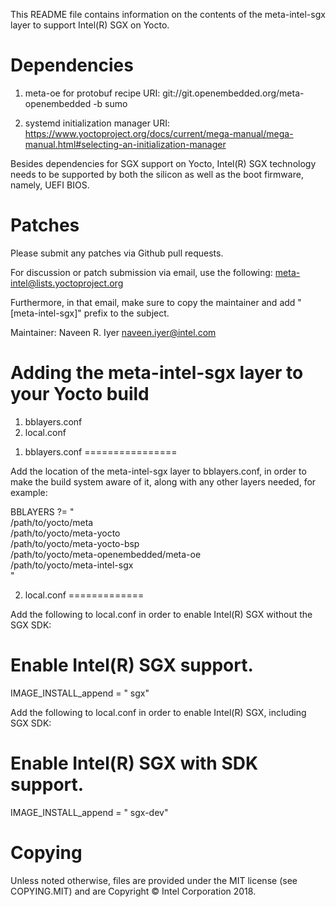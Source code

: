 This README file contains information on the contents of the
meta-intel-sgx layer to support Intel(R) SGX on Yocto.


Dependencies
============

1) meta-oe for protobuf recipe
URI: git://git.openembedded.org/meta-openembedded -b sumo

2) systemd initialization manager
URI: https://www.yoctoproject.org/docs/current/mega-manual/mega-manual.html#selecting-an-initialization-manager

Besides dependencies for SGX support on Yocto, Intel(R) SGX technology
needs to be supported by both the silicon as well as the boot firmware,
namely, UEFI BIOS.


Patches
=======

Please submit any patches via Github pull requests.

For discussion or patch submission via email, use the following:
meta-intel@lists.yoctoproject.org

Furthermore, in that email, make sure to copy the maintainer and add
"[meta-intel-sgx]" prefix to the subject.

Maintainer: Naveen R. Iyer <naveen.iyer@intel.com>


Adding the meta-intel-sgx layer to your Yocto build
===================================================

  1) bblayers.conf
  2) local.conf


1. bblayers.conf
================

Add the location of the meta-intel-sgx layer to bblayers.conf, in
order to make the build system aware of it, along with any other layers
needed, for example:

  BBLAYERS ?= " \
    /path/to/yocto/meta \
    /path/to/yocto/meta-yocto \
    /path/to/yocto/meta-yocto-bsp \
    /path/to/yocto/meta-openembedded/meta-oe \
    /path/to/yocto/meta-intel-sgx \
    "


2. local.conf
=============

Add the following to local.conf in order to enable Intel(R) SGX without
the SGX SDK:

  # Enable Intel(R) SGX support.
  IMAGE_INSTALL_append = " sgx"

Add the following to local.conf in order to enable Intel(R) SGX,
including SGX SDK:
  # Enable Intel(R) SGX with SDK support.
  IMAGE_INSTALL_append = " sgx-dev"


Copying
=======

Unless noted otherwise, files are provided under the MIT license (see COPYING.MIT)
and are Copyright © Intel Corporation 2018.


